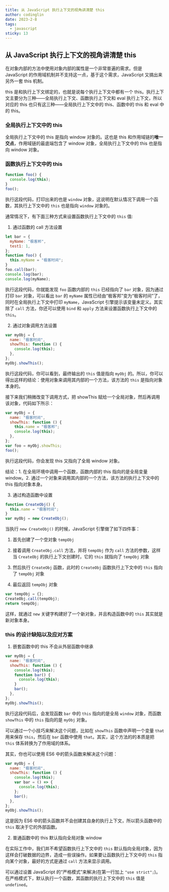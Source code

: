 ```yaml
---
title: 从 JavaScript 执行上下文的视角讲清楚 this
author: codinglin
date: 2023-2-8
tags:
  - javascript
sticky: 13
---
```


## 从 JavaScript 执行上下文的视角讲清楚 this

在对象内部的方法中使用对象内部的属性是一个非常普遍的需求。但是 JavaScript 的作用域机制并不支持这一点，基于这个需求，JavaScript 又搞出来另外一套 this 机制。

this 是和执行上下文绑定的，也就是说每个执行上下文中都有一个 this。执行上下文主要分为三种——全局执行上下文、函数执行上下文和 eval 执行上下文，所以对应的 this 也只有这三种——全局执行上下文中的 this、函数中的 this 和 eval 中的 this。

### 全局执行上下文中的 this

全局执行上下文中的 this 是指向 window 对象的。这也是 this 和作用域链的**唯一交点**，作用域链的最底端包含了 window 对象，全局执行上下文中的 this 也是指向 window 对象。

### 函数执行上下文中的 this

```js
function foo() {
  console.log(this);
}
foo();
```

执行这段代码，打印出来的也是 `window` 对象，这说明在默认情况下调用一个函数，其执行上下文中的 `this` 也是指向 `window` 对象的。

通常情况下，有下面三种方式来设置函数执行上下文中的 `this` 值:

1. 通过函数的 call 方法设置

```js
let bar = {
  myName: "极客邦",
  test1: 1,
};
function foo() {
  this.myName = "极客时间";
}
foo.call(bar);
console.log(bar);
console.log(myName);
```

执行这段代码，你就能发现 `foo` 函数内部的 `this` 已经指向了 `bar` 对象，因为通过打印 `bar` 对象，可以看出 `bar` 的 `myName` 属性已经由“极客邦”变为“极客时间”了，同时在全局执行上下文中打印 `myName`，JavaScript 引擎提示该变量未定义。其实除了 `call` 方法，你还可以使用 `bind` 和 `apply` 方法来设置函数执行上下文中的 `this`。

2. 通过对象调用方法设置

```js
var myObj = {
  name: "极客时间",
  showThis: function () {
    console.log(this);
  },
};
myObj.showThis();
```

执行这段代码，你可以看到，最终输出的 `this` 值是指向 `myObj` 的。所以，你可以得出这样的结论：使用对象来调用其内部的一个方法，该方法的 `this` 是指向对象本身的。

接下来我们稍微改变下调用方式，把 showThis 赋给一个全局对象，然后再调用该对象，代码如下所示：

```js
var myObj = {
  name: "极客时间",
  showThis: function () {
    this.name = "极客邦";
    console.log(this);
  },
};
var foo = myObj.showThis;
foo();
```

执行这段代码，你会发现 this 又指向了全局 window 对象。

结论：1. 在全局环境中调用一个函数，函数内部的 this 指向的是全局变量 window。2. 通过一个对象来调用其内部的一个方法，该方法的执行上下文中的 this 指向对象本身。

3. 通过构造函数中设置

```js
function CreateObj() {
  this.name = "极客时间";
}
var myObj = new CreateObj();
```

当执行 `new CreateObj()` 的时候，JavaScript 引擎做了如下四件事：

1. 首先创建了一个空对象 `tempObj`

2. 接着调用 `CreateObj.call` 方法，并将 `tempObj` 作为 `call` 方法的参数，这样当 `CreateObj` 的执行上下文创建时，它的 `this` 就指向了 `tempObj` 对象

3. 然后执行 `CreateObj` 函数，此时的 `CreateObj` 函数执行上下文中的 `this` 指向了 `tempObj` 对象

4. 最后返回 `tempObj` 对象

```js
var tempObj = {};
CreateObj.call(tempObj);
return tempObj;
```

这样，就通过 `new` 关键字构建好了一个新对象，并且构造函数中的 `this` 其实就是新对象本身。

### this 的设计缺陷以及应对方案

1. 嵌套函数中的 this 不会从外层函数中继承

```js
var myObj = {
  name: "极客时间",
  showThis: function () {
    console.log(this);
    function bar() {
      console.log(this);
    }
    bar();
  },
};
myObj.showThis();
```

执行这段代码后，会发现函数 `bar` 中的 `this` 指向的是全局 `window` 对象，而函数 `showThis` 中的 `this` 指向的是 `myObj` 对象。

可以通过一个小技巧来解决这个问题，比如在 `showThis` 函数中声明一个变量 `that` 用来保存 `this`，然后在 `bar` 函数中使用 `that`。其实，这个方法的的本质是把 `this` 体系转换为了作用域的体系。

其实，你也可以使用 ES6 中的箭头函数来解决这个问题：

```js
var myObj = {
  name: "极客时间",
  showThis: function () {
    console.log(this);
    var bar = () => {
      console.log(this);
    };
    bar();
  },
};
myObj.showThis();
```

这是因为 ES6 中的箭头函数并不会创建其自身的执行上下文，所以箭头函数中的 `this` 取决于它的外部函数。

2. 普通函数中的 this 默认指向全局对象 window

在实际工作中，我们并不希望函数执行上下文中的 `this` 默认指向全局对象，因为这样会打破数据的边界，造成一些误操作。如果要让函数执行上下文中的 `this` 指向某个对象，最好的方式是通过 `call` 方法来显示调用。

可以通过设置 JavaScript 的“严格模式”来解决(在第一行加上 `"use strict";`)。在严格模式下，默认执行一个函数，其函数的执行上下文中的 `this` 值是 `undefined`。
